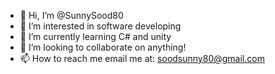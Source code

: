 - 👋 Hi, I’m @SunnySood80
- 👀 I’m interested in software developing
- 🌱 I’m currently learning C# and unity
- 💞️ I’m looking to collaborate on anything!
- 📫 How to reach me email me at: soodsunny80@gmail.com

